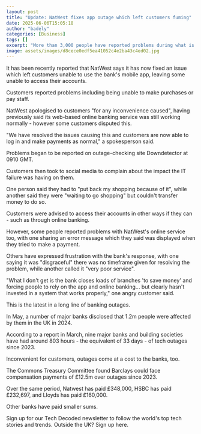 ```yaml
---
layout: post
title: "Update: NatWest fixes app outage which left customers fuming"
date: 2025-06-06T15:05:18
author: "badely"
categories: [Business]
tags: []
excerpt: "More than 3,000 people have reported problems during what is the latest in a long line of banking IT failures."
image: assets/images/d8cece0edf5ea41052c4e2ba43c4ed02.jpg
---
```


It has been recently reported that NatWest says it has now fixed an issue which left customers unable to use the bank's mobile app, leaving some unable to access their accounts.

Customers reported problems including being unable to make purchases or pay staff.

NatWest apologised to customers "for any inconvenience caused", having previously said its web-based online banking service was still working normally - however some customers disputed this.

"We have resolved the issues causing this and customers are now able to log in and make payments as normal," a spokesperson said.

Problems began to be reported on outage-checking site Downdetector at 0910 GMT.

Customers then took to social media to complain about the impact the IT failure was having on them.

One person said they had to "put back my shopping because of it", while another said they were "waiting to go shopping" but couldn't transfer money to do so.

Customers were advised to access their accounts in other ways if they can - such as through online banking.

However, some people reported problems with NatWest's online service too, with one sharing an error message which they said was displayed when they tried to make a payment.

Others have expressed frustration with the bank's response, with one saying it was "disgraceful" there was no timeframe given for resolving the problem, while another called it "very poor service".

"What I don't get is the bank closes loads of branches 'to save money' and forcing people to rely on the app and online banking... but clearly hasn't invested in a system that works properly," one angry customer said.

This is the latest in a long line of banking outages.

In May, a number of major banks disclosed that 1.2m people were affected by them in the UK in 2024.

According to a report in March, nine major banks and building societies have had around 803 hours - the equivalent of 33 days - of tech outages since 2023. 

Inconvenient for customers, outages come at a cost to the banks, too. 

The Commons Treasury Committee found Barclays could face compensation payments of £12.5m over outages since 2023.

Over the same period, Natwest has paid £348,000, HSBC has paid £232,697, and Lloyds has paid £160,000. 

Other banks have paid smaller sums.

Sign up for our Tech Decoded newsletter to follow the world's top tech stories and trends. Outside the UK? Sign up here.

